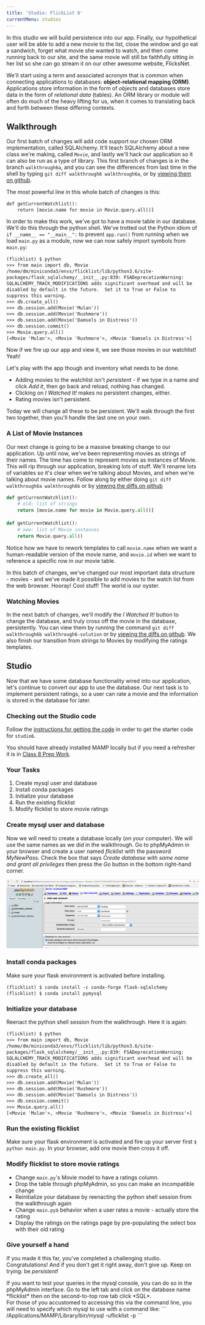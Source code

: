 ```yaml
---
title: 'Studio: FlickList 6'
currentMenu: studios
---
```


In this studio we will build persistence into our app. Finally, our hypothetical user will be able to add a new movie to the list, close the window and go eat a sandwich, forget what movie she wanted to watch, and then come running back to our site, and the same movie will still be faithfully sitting in her list so she can go stream it on our other awesome website, FlicksNet.

We'll start using a term and associated acronym that is common when connecting applications to databases: **object-relational mapping (ORM)**. Applications store information in the form of *objects* and databases store data in the form of *relational data* (tables). An ORM library or module will often do much of the heavy lifting for us, when it comes to translating back and forth between these differing contexts.

## Walkthrough

Our first batch of changes will add code support our chosen ORM implementation, called SQLAlchemy. It'll teach SQLAlchemy about a new class we're making, called `Movie`, and lastly we'll hack our application so it can also be run as a type of library. This first branch of changes is in the branch `walkthrough6a`, and you can see the differences from last time in the shell by typing `git diff walkthrough6 walkthrough6a`, or by [viewing them on github](https://github.com/LaunchCodeEducation/flicklist-flask/compare/walkthrough6...walkthrough6a).

The most powerful line in this whole batch of changes is this:
```
def getCurrentWatchlist():
    return [movie.name for movie in Movie.query.all()]

```
In order to make this work, we've got to have a movie table in our database. We'll do this through the python shell. We've trotted out the Python idiom of `if __name__ == "__main__":` to prevent `app.run()` from running when we load `main.py` as a module, now we can now safely import symbols from `main.py`:
```nohighlight
(flicklist) $ python
>>> from main import db, Movie
/home/dm/miniconda3/envs/flicklist/lib/python3.6/site-packages/flask_sqlalchemy/__init__.py:839: FSADeprecationWarning: SQLALCHEMY_TRACK_MODIFICATIONS adds significant overhead and will be disabled by default in the future.  Set it to True or False to suppress this warning.
>>> db.create_all()
>>> db.session.add(Movie('Mulan'))
>>> db.session.add(Movie('Rushmore'))
>>> db.session.add(Movie('Damsels in Distress'))
>>> db.session.commit()
>>> Movie.query.all()
[<Movie 'Mulan'>, <Movie 'Rushmore'>, <Movie 'Damsels in Distress'>]

```

Now if we fire up our app and view it, we see those movies in our watchlist! Yeah!

Let's play with the app though and inventory what needs to be done.

- Adding movies to the watchlist isn't *persistent* - if we type in a name and click *Add it*, then go back and reload, nothing has changed.
- Clicking on *I Watched It!* makes no persistent changes, either.
- Rating movies isn't persistent.

Today we will change all these to be persistent. We'll walk through the first two together, then you'll handle the last one on your own.

### A List of Movie Instances

Our next change is going to be a massive breaking change to our application. Up until now, we've been representing movies as strings of their names. The time has come to represent movies as instances of Movie. This will rip through our application, breaking lots of stuff. We'll rename lots of variables so it's clear when we're talking about Movies, and when we're talking about movie names. Follow along by either doing `git diff walkthrough6a walkthrough6b` or by [viewing the diffs on github](https://github.com/LaunchCodeEducation/flicklist-flask/compare/walkthrough6a...walkthrough6b)

```python
def getCurrentWatchlist():
    # old: list of strings
    return [movie.name for movie in Movie.query.all()]

def getCurrentWatchlist():
    # new: list of Movie instances
    return Movie.query.all()
```

Notice how we have to rework templates to call `movie.name` when we want a human-readable version of the movie name, and `movie.id` when we want to reference a specific row in our movie table.

In this batch of changes, we've changed our most important data structure - movies - and we've made it possible to add movies to the watch list from the web browser. Hooray! Cool stuff! The world is our oyster.

### Watching Movies

In the next batch of changes, we'll modify the *I Watched It!* button to change the database, and truly cross off the movie in the database, persistently. You can view them by running the command `git diff walkthrough6b walkthrough6-solution` or by [viewing the diffs on github](https://github.com/LaunchCodeEducation/flicklist-flask/compare/walkthrough6b...walkthrough6-solution). We also finish our transition from strings to Movies by modifying the ratings templates.


## Studio

Now that we have some database functionality wired into our application, let's continue to convert our app to use the database. Our next task is to implement persistent ratings, so a user can rate a movie and the information is stored in the database for later.

### Checking out the Studio code

Follow the [instructions for getting the code][get-the-code] in order to get the starter code for `studio6`.

You should have already installed MAMP locally but if you need a refresher it is in [Class 8 Prep Work](/class-prep/8).

### Your Tasks

1. Create mysql user and database
2. Install conda packages
3. Initialize your database
4. Run the existing flicklist
5. Modify flicklist to store movie ratings

### Create mysql user and database

Now we will need to create a database locally (on your computer). We will use the same names as we did in the walkthrough. Go to phpMyAdmin in your browser and create a user named *flicklist* with the password *MyNewPass*. Check the box that says *Create database with same name and grant all privileges* then press the *Go* button in the bottom right-hand corner.

![Create User And Database in phpMyAdin](phpMyAdminCreateUserAndDatabase.png)

### Install conda packages

Make sure your flask environment is activated before installing.

```nohighlight
(flicklist) $ conda install -c conda-forge flask-sqlalchemy
(flicklist) $ conda install pymysql
```

### Initialize your database

Reenact the python shell session from the walkthrough. Here it is again:
```
(flicklist) $ python
>>> from main import db, Movie
/home/dm/miniconda3/envs/flicklist/lib/python3.6/site-packages/flask_sqlalchemy/__init__.py:839: FSADeprecationWarning: SQLALCHEMY_TRACK_MODIFICATIONS adds significant overhead and will be disabled by default in the future.  Set it to True or False to suppress this warning.
>>> db.create_all()
>>> db.session.add(Movie('Mulan'))
>>> db.session.add(Movie('Rushmore'))
>>> db.session.add(Movie('Damsels in Distress'))
>>> db.session.commit()
>>> Movie.query.all()
[<Movie 'Mulan'>, <Movie 'Rushmore'>, <Movie 'Damsels in Distress'>]
```

### Run the existing flicklist

Make sure your flask environment is activated and fire up your server first `$ python main.py`. In your browser, add one movie then cross it off.

### Modify flicklist to store movie ratings

- Change `main.py`'s Movie model to have a ratings column.
- Drop the table through phpMyAdmin, so you can make an incompatible change
- Reinitialize your database by reenacting the python shell session from the walkthrough again
- Change `main.py`s behavior when a user rates a movie - actually store the rating
- Display the ratings on the ratings page by pre-populating the select box with their old rating

### Give yourself a hand

If you made it this far, you've completed a challenging studio. Congratulations!  And if you don't get it right away, don't give up. Keep on trying: be *persistent*!


<aside class="aside-note" markdown="1">
If you want to test your queries in the mysql console, you can do so in the phpMyAdmin interface. Go to the left tab and click on the database name *flicklist* then on the second-to-top row tab click *SQL*.
<br/>
For those of you accustomed to accessing this via the command line, you will need to specify which mysql to use with a command like:
```
/Applications/MAMP/Library/bin/mysql -uflicklist -p
```
</aside>

[get-the-code]: ../getting-the-code/
